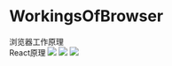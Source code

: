 # WorkingsOfBrowser
浏览器工作原理<br/>
React原理
<img src="https://blog.poetries.top/img-repo/2019/11/73.png">
<img src="https://blog.poetries.top/img-repo/2019/11/74.png">
<img src="https://blog.poetries.top/img-repo/2019/11/75.png">
